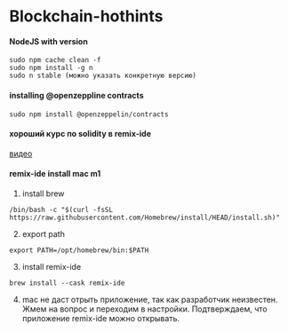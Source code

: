 # Blockchain-hothints


#### NodeJS with version

```
sudo npm cache clean -f
sudo npm install -g n
sudo n stable (можно указать конкретную версию)
```

#### installing @openzeppline contracts

```
sudo npm install @openzeppelin/contracts
```



#### хороший курс по solidity в remix-ide
[видео](https://www.youtube.com/watch?v=alK0PY-Qa4Q&ab_channel=IlyaKrukowski)
#### remix-ide install mac m1
1. install brew

  ```
  /bin/bash -c "$(curl -fsSL https://raw.githubusercontent.com/Homebrew/install/HEAD/install.sh)"
  ```

2. export path

  ```
  export PATH=/opt/homebrew/bin:$PATH
  ```

3. install remix-ide

  ```
  brew install --cask remix-ide
  ```
4. mac не даст отрыть приложение, так как разработчик неизвестен. Жмем на вопрос и переходим в настройки. Подтверждаем, что приложение remix-ide можно открывать. 
